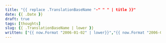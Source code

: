 ```yaml
---
title: "{{ replace .TranslationBaseName "-" " " | title }}"
date: {{ .Date }}
draft: true
tags: [thoughts]
slug: {{ .TranslationBaseName | lower }}
written: ["{{ now.Format "2006-01-02" | lower}}","{{ now.Format "2006-01" | lower}}","{{ now.Format "2006" | lower}}"]
---
```


